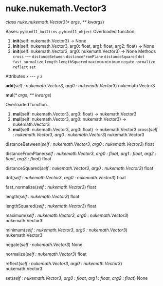 # nuke.nukemath.Vector3
_class _nuke.nukemath.Vector3(_* args_, _** kwargs_)

Bases: `pybind11_builtins.pybind11_object`
Overloaded function.
  1. __init__(self: nukemath.Vector3) -> None
  2. __init__(self: nukemath.Vector3, arg0: float, arg1: float, arg2: float) -> None
  3. __init__(self: nukemath.Vector3, arg0: nukemath.Vector3) -> None
Methods
`cross` ---
`distanceBetween`
`distanceFromPlane`
`distanceSquared`
`dot`
`fast_normalize`
`length`
`lengthSquared`
`maximum`
`minimum`
`negate`
`normalize`
`reflect`
`set`

Attributes
`x` ---
`y`
`z`

__add__(_self : nukemath.Vector3_, _arg0 : nukemath.Vector3_)  nukemath.Vector3

__mul__(_* args_, _** kwargs_)

Overloaded function.
  1. __mul__(self: nukemath.Vector3, arg0: float) -> nukemath.Vector3
  2. __mul__(self: nukemath.Vector3, arg0: nukemath.Vector3) -> nukemath.Vector3
  3. __mul__(self: nukemath.Vector3, arg0: float) -> nukemath.Vector3
cross(_self : nukemath.Vector3_, _arg0 : nukemath.Vector3_)  nukemath.Vector3

distanceBetween(_self : nukemath.Vector3_, _arg0 : nukemath.Vector3_)  float

distanceFromPlane(_self : nukemath.Vector3_, _arg0 : float_, _arg1 : float_, _arg2 : float_, _arg3 : float_)  float

distanceSquared(_self : nukemath.Vector3_, _arg0 : nukemath.Vector3_)  float

dot(_self : nukemath.Vector3_, _arg0 : nukemath.Vector3_)  float

fast_normalize(_self : nukemath.Vector3_)  float

length(_self : nukemath.Vector3_)  float

lengthSquared(_self : nukemath.Vector3_)  float

maximum(_self : nukemath.Vector3_, _arg0 : nukemath.Vector3_)  nukemath.Vector3

minimum(_self : nukemath.Vector3_, _arg0 : nukemath.Vector3_)  nukemath.Vector3

negate(_self : nukemath.Vector3_)  None

normalize(_self : nukemath.Vector3_)  float

reflect(_self : nukemath.Vector3_, _arg0 : nukemath.Vector3_)  nukemath.Vector3

set(_self : nukemath.Vector3_, _arg0 : float_, _arg1 : float_, _arg2 : float_)  None